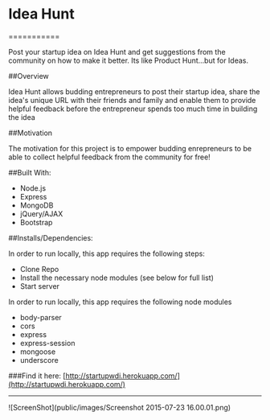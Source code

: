 # Idea Hunt
===========

Post your startup idea on Idea Hunt and get suggestions from the community on how to make it better. Its like Product Hunt...but for Ideas. 

##Overview

Idea Hunt allows budding entrepreneurs to post their startup idea, share the idea's unique URL with their friends and family and enable them to provide helpful feedback before the entrepreneur spends too much time in building the idea

##Motivation

The motivation for this project is to empower budding enrepreneurs to be able to collect helpful feedback from the community for free!


##Built With:

* Node.js
* Express
* MongoDB
* jQuery/AJAX
* Bootstrap

##Installs/Dependencies:

In order to run locally, this app requires the following steps:
* Clone Repo
* Install the necessary node modules (see below for full list)
* Start server

In order to run locally, this app requires the following node modules
* body-parser
* cors
* express
* express-session
* mongoose
* underscore




###Find it here: [http://startupwdi.herokuapp.com/](http://startupwdi.herokuapp.com/)



--------------------

![ScreenShot](public/images/Screenshot 2015-07-23 16.00.01.png)